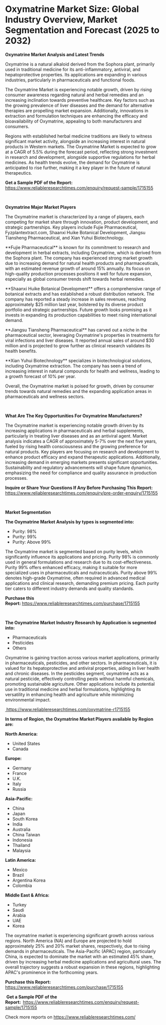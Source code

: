 <p><h1>Oxymatrine Market Size: Global Industry Overview, Market Segmentation and Forecast (2025 to 2032)</h1></p><p><strong>Oxymatrine Market Analysis and Latest Trends</strong></p>
<p><p>Oxymatrine is a natural alkaloid derived from the Sophora plant, primarily used in traditional medicine for its anti-inflammatory, antiviral, and hepatoprotective properties. Its applications are expanding in various industries, particularly in pharmaceuticals and functional foods.</p><p>The Oxymatrine Market is experiencing notable growth, driven by rising consumer awareness regarding natural and herbal remedies and an increasing inclination towards preventive healthcare. Key factors such as the growing prevalence of liver diseases and the demand for alternative therapies are propelling market expansion. Additionally, innovations in extraction and formulation techniques are enhancing the efficacy and bioavailability of Oxymatrine, appealing to both manufacturers and consumers. </p><p>Regions with established herbal medicine traditions are likely to witness significant market activity, alongside an increasing interest in natural products in Western markets. The Oxymatrine Market is expected to grow at a CAGR of 5.5% during the forecast period, reflecting strong investment in research and development, alongside supportive regulations for herbal medicines. As health trends evolve, the demand for Oxymatrine is anticipated to rise further, making it a key player in the future of natural therapeutics.</p></p>
<p><strong>Get a Sample PDF of the Report:&nbsp;</strong> <a href="https://www.reliableresearchtimes.com/enquiry/request-sample/1715155?utm_campaign=2999&utm_medium=2&utm_source=Github&utm_content=ia&utm_term=31032025&utm_id=oxymatrine">https://www.reliableresearchtimes.com/enquiry/request-sample/1715155</a></p>
<p>&nbsp;</p>
<p><strong>Oxymatrine Major Market Players</strong></p>
<p><p>The Oxymatrine market is characterized by a range of players, each competing for market share through innovation, product development, and strategic partnerships. Key players include Fujie Pharmaceutical, Fyzplantextract.com, Shaanxi Huike Botanical Development, Jiangsu Tiansheng Pharmaceutical, and Xian Yuhui Biotechnology.</p><p>**Fujie Pharmaceutical** is known for its commitment to research and development in herbal extracts, including Oxymatrine, which is derived from the Sophora plant. The company has experienced strong market growth due to increasing demand for natural health products and pharmaceuticals, with an estimated revenue growth of around 15% annually. Its focus on high-quality production processes positions it well for future expansion, especially as global consumer trends shift towards herbal remedies.</p><p>**Shaanxi Huike Botanical Development** offers a comprehensive range of botanical extracts and has established a robust distribution network. The company has reported a steady increase in sales revenues, reaching approximately $25 million last year, bolstered by its diverse product portfolio and strategic partnerships. Future growth looks promising as it invests in expanding its production capabilities to meet rising international demand.</p><p>**Jiangsu Tiansheng Pharmaceutical** has carved out a niche in the pharmaceutical sector, leveraging Oxymatrine's properties in treatments for viral infections and liver diseases. It reported annual sales of around $30 million and is projected to grow further as clinical research validates its health benefits.</p><p>**Xian Yuhui Biotechnology** specializes in biotechnological solutions, including Oxymatrine extraction. The company has seen a trend of increasing interest in natural compounds for health and wellness, leading to a growth forecast of 10% per year.</p><p>Overall, the Oxymatrine market is poised for growth, driven by consumer trends towards natural remedies and the expanding application areas in pharmaceuticals and wellness sectors.</p></p>
<p>&nbsp;</p>
<p><strong>What Are The Key Opportunities For Oxymatrine Manufacturers?</strong></p>
<p><p>The Oxymatrine market is experiencing notable growth driven by its increasing applications in pharmaceuticals and herbal supplements, particularly in treating liver diseases and as an antiviral agent. Market analysis indicates a CAGR of approximately 5-7% over the next five years, fueled by rising health consciousness and the growing preference for natural products. Key players are focusing on research and development to enhance product efficacy and expand therapeutic applications. Additionally, increasing demand in emerging markets presents significant opportunities. Sustainability and regulatory advancements will shape future dynamics, emphasizing the need for compliance and quality assurance in production processes.</p></p>
<p><strong>Inquire or Share Your Questions If Any Before Purchasing This Report:</strong> <a href="https://www.reliableresearchtimes.com/enquiry/pre-order-enquiry/1715155?utm_campaign=2999&utm_medium=2&utm_source=Github&utm_content=ia&utm_term=31032025&utm_id=oxymatrine">https://www.reliableresearchtimes.com/enquiry/pre-order-enquiry/1715155</a></p>
<p>&nbsp;</p>
<p><strong>Market Segmentation</strong></p>
<p><strong>The Oxymatrine Market Analysis by types is segmented into:</strong></p>
<p><ul><li>Purity: 98%</li><li>Purity: 99%</li><li>Purity: Above 99%</li></ul></p>
<p><p>The Oxymatrine market is segmented based on purity levels, which significantly influence its applications and pricing. Purity 98% is commonly used in general formulations and research due to its cost-effectiveness. Purity 99% offers enhanced efficacy, making it suitable for more specialized uses in pharmaceuticals and nutraceuticals. Purity above 99% denotes high-grade Oxymatrine, often required in advanced medical applications and clinical research, demanding premium pricing. Each purity tier caters to different industry demands and quality standards.</p></p>
<p><strong>Purchase this Report:&nbsp;</strong><a href="https://www.reliableresearchtimes.com/purchase/1715155?utm_campaign=2999&utm_medium=2&utm_source=Github&utm_content=ia&utm_term=31032025&utm_id=oxymatrine">https://www.reliableresearchtimes.com/purchase/1715155</a></p>
<p>&nbsp;</p>
<p><strong>The Oxymatrine Market Industry Research by Application is segmented into:</strong></p>
<p><ul><li>Pharmaceuticals</li><li>Pesticides</li><li>Others</li></ul></p>
<p><p>Oxymatrine is gaining traction across various market applications, primarily in pharmaceuticals, pesticides, and other sectors. In pharmaceuticals, it is valued for its hepatoprotective and antiviral properties, aiding in liver health and chronic diseases. In the pesticides segment, oxymatrine acts as a natural pesticide, effectively controlling pests without harmful chemicals, promoting sustainable agriculture. Other applications include its potential use in traditional medicine and herbal formulations, highlighting its versatility in enhancing health and agriculture while minimizing environmental impact.</p></p>
<p><a href="https://www.reliableresearchtimes.com/oxymatrine-r1715155?utm_campaign=2999&utm_medium=2&utm_source=Github&utm_content=ia&utm_term=31032025&utm_id=oxymatrine">&nbsp;https://www.reliableresearchtimes.com/oxymatrine-r1715155</a></p>
<p><strong>In terms of Region, the Oxymatrine Market Players available by Region are:</strong></p>
<p>
    <p> <strong> North America: </strong>
        <ul>
            <li>United States</li>
            <li>Canada</li>
        </ul>
        </p> 
    <p> <strong> Europe: </strong>
        <ul>
            <li>Germany</li>
            <li>France</li>
            <li>U.K.</li>
            <li>Italy</li>
            <li>Russia</li>
        </ul>
        </p> 
    <p> <strong> Asia-Pacific: </strong>
        <ul>
            <li>China</li>
            <li>Japan</li>
            <li>South Korea</li>
            <li>India</li>
            <li>Australia</li>
            <li>China Taiwan</li>
            <li>Indonesia</li>
            <li>Thailand</li>
            <li>Malaysia</li>
        </ul>
        </p> 
    <p> <strong> Latin America: </strong>
        <ul>
            <li>Mexico</li>
            <li>Brazil</li>
            <li>Argentina Korea</li>
            <li>Colombia</li>
        </ul>
        </p> 
    <p> <strong> Middle East & Africa: </strong>
        <ul>
            <li>Turkey</li>
            <li>Saudi</li>
            <li>Arabia</li>
            <li>UAE</li>
            <li>Korea</li>
        </ul>
    </p>
    </p>
<p><p>The oxymatrine market is experiencing significant growth across various regions. North America (NA) and Europe are projected to hold approximately 25% and 20% market shares, respectively, due to rising demands in pharmaceuticals. The Asia-Pacific (APAC) region, particularly China, is expected to dominate the market with an estimated 45% share, driven by increasing herbal medicine applications and agricultural uses. The overall trajectory suggests a robust expansion in these regions, highlighting APAC's prominence in the forthcoming years.</p></p>
<p><strong>Purchase this Report: </strong><a href="https://www.reliableresearchtimes.com/purchase/1715155?utm_campaign=2999&utm_medium=2&utm_source=Github&utm_content=ia&utm_term=31032025&utm_id=oxymatrine">https://www.reliableresearchtimes.com/purchase/1715155</a></p>
<p>&nbsp;<strong>Get a Sample PDF of the Report:&nbsp;&nbsp;</strong><a href="https://www.reliableresearchtimes.com/enquiry/request-sample/1715155?utm_campaign=2999&utm_medium=2&utm_source=Github&utm_content=ia&utm_term=31032025&utm_id=oxymatrine">https://www.reliableresearchtimes.com/enquiry/request-sample/1715155</a></p>
<p><strong></strong></p>
<p>Check more reports on <a href="https://www.reliableresearchtimes.com/?utm_campaign=2999&utm_medium=2&utm_source=Github&utm_content=ia&utm_term=31032025&utm_id=oxymatrine">https://www.reliableresearchtimes.com/</a></p>